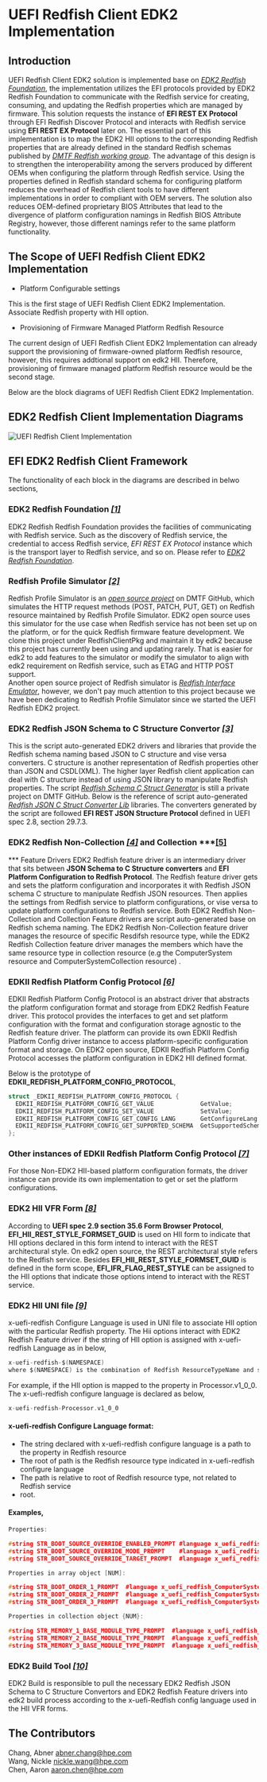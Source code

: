 # UEFI Redfish Client EDK2 Implementation

## Introduction
UEFI Redfish Client EDK2 solution is implemented base on
[*EDK2 Redfish Foundation*](https://github.com/tianocore/edk2/blob/master/RedfishPkg/Readme.md),
the implementation utilizes the EFI protocols provided by EDK2 Redfish
Foundation to communicate with the Redfish service for creating, consuming, and
updating the Redfish properties which are managed by firmware. This solution
requests the instance of **EFI REST EX Protocol** through EFI Redfish Discover
Protocol and interacts with Redfish service using **EFI REST EX Protocol** later
on. The essential part of this implementation is to map the EDK2 HII options to
the corresponding Redfish properties that are already defined in the standard
Redfish schemas published by
[*DMTF Redfish working group*](https://www.dmtf.org/standards/redfish).
The advantage of this design is to strengthen the interoperability among the
servers produced by different OEMs when configuring the platform through Redfish
service. Using the properties defined in Redfish standard schema for configuring
platform reduces the overhead of Redfish client tools to have different
implementations in order to compliant with OEM servers. The solution also
reduces OEM-defined proprietary BIOS Attributes that lead to the divergence of
platform configuration namings in Redfish BIOS Attribute Registry, however,
those different namings refer to the same platform functionality.

## The Scope of UEFI Redfish Client EDK2 Implementation
-  Platform Configurable settings

This is the first stage of UEFI Redfish Client EDK2 Implementation. Associate
Redfish property with HII option.

- Provisioning of Firmware Managed Platform Redfish Resource

The current design of UEFI Redfish Client EDK2 Implementation can already
support the provisioning of firmware-owned platform Redfish resource, however,
this requires addtional support on edk2 HII. Therefore, provisioning of
firmware managed platform Redfish resource would be the second stage.

Below are the block diagrams of UEFI Redfish Client EDK2 Implementation.

## <a name="[0]">EDK2 Redfish Client Implementation Diagrams</a>
![UEFI Redfish Client Implementation](https://github.com/changab/edk2-staging/blob/edk2-redfish-client/RedfishClientPkg/Documents/Media/RedfishClientDriverStack.svg?raw=true)

## EFI EDK2 Redfish Client Framework
The functionality of each block in the diagrams are described in belwo sections,

### EDK2 Redfish Foundation ***[[1]](#[0])***
EDK2 Redfish Redfish Foundation provides the facilities of communicating with
Redfish service. Such as the discovery of Redfish service, the credential to
access Redfish service, *EFI REST EX Protocol* instance which is the transport
layer to Redfish service, and so on. Please refer to
[*EDK2 Redfish Foundation*](https://github.com/tianocore/edk2/blob/master/RedfishPkg/Readme.md).

### Redfish Profile Simulator ***[[2]](#[0])***
Redfish Profile Simulator is an
[*open source project*](https://github.com/DMTF/Redfish-Profile-Simulator) on
DMTF GitHub, which simulates the HTTP request methods (POST, PATCH, PUT, GET) on
Redfish resource maintained by Redfish Profile Simulator. EDK2 open source uses
this simulator for the use case when Redfish service has not been set up on the
platform, or for the quick Redfish firmware feature development. We clone this
project under RedfishClientPkg and maintain it by edk2 because this project has
currently been using and updating rarely. That is easier for edk2 to add
features to the simulator or modify the simulator to align with edk2 requirement
on Redfish service, such as ETAG and HTTP POST support. <br>
Another open source project of Redfish simulator is
[*Redfish Interface Emulator*](https://github.com/DMTF/Redfish-Interface-Emulator),
however, we don't pay much attention to this project because we have been
dedicating to Redfish Profile Simulator since we started the UEFI Redfish EDK2
project.

### EDK2 Redfish JSON Schema to C Structure Convertor ***[[3]](#[0])***
This is the script auto-generated EDK2 drivers and libraries that provide the
Redfish schema naming based JSON to C structure and vise versa converters. C
structure is another representation of Redfish properties other than JSON and
CSDL(XML). The higher layer Redfish client application can deal with C structure
instead of using JSON library to manipulate Redfish properties. The script
[*Redfish Schema C Struct Generator*](https://github.com/DMTF/Redfish-Schema-C-Struct-Generator)
is still a private project on DMTF GitHub. Below is the reference of script
auto-generated
[*Redfish JSON C Struct Converter Lib*](https://github.com/changab/Redfish-JSON-C-Struct-Converter-Lib)
libraries. The converters generated by the script are followed
**EFI REST JSON Structure Protocol** defined in UEFI spec 2.8, section 29.7.3.

### EDK2 Redfish Non-Collection ***[[4]](#[0])*** and Collection ***[[5]](#[0])
*** Feature Drivers EDK2 Redfish feature driver is an intermediary driver that
sits between **JSON Schema to C Structure converters** and **EFI Platform
Configuration to Redfish Protocol**. The Redfish feature driver gets and sets
the platform configuration and incorporates it with Redfish JSON schema C
structure to manipulate Redfish JSON resources. Then applies the settings from
Redfish service to platform configurations, or vise versa to update platform
configurations to Redfish service. Both EDK2 Redfish Non-Collection and
Collection Feature drivers are script auto-generated base on Redfish schema
naming. The EDK2 Redfish Non-Collection feature driver manages the resource of
specific Resdifsh resource type, while the EDK2 Redfish Collection feature
driver manages the members which have the same resource type in collection
resource (e.g the ComputerSystem resource and ComputerSystemCollection resource)
.

### EDKII Redfish Platform Config Protocol ***[[6]](#[0])***
EDKII Redfish Platform Config Protocol is an abstract driver that abstracts the
platform configuration format and storage from EDK2 Redfish Feature driver.
This protocol provides the interfaces to get and set platform configuration with
the format and configuration storage agnostic to the Redfish feature driver.
The platform can provide its own EDKII Redfish Platform Config driver instance
to access platform-specific configuration format and storage. On EDK2 open
source, EDKII Redfish Platform Config Protocol accesses the platform
configuration in EDK2 HII defined format.

Below is the prototype of **EDKII_REDFISH_PLATFORM_CONFIG_PROTOCOL**,

```C
struct _EDKII_REDFISH_PLATFORM_CONFIG_PROTOCOL {
  EDKII_REDFISH_PLATFORM_CONFIG_GET_VALUE             GetValue;
  EDKII_REDFISH_PLATFORM_CONFIG_SET_VALUE             SetValue;
  EDKII_REDFISH_PLATFORM_CONFIG_GET_CONFIG_LANG       GetConfigureLang;
  EDKII_REDFISH_PLATFORM_CONFIG_GET_SUPPORTED_SCHEMA  GetSupportedSchema;
};
```

### Other instances of EDKII Redfish Platform Config Protocol ***[[7]](#[0])***
For those Non-EDK2 HII-based platform configuration formats, the driver instance
can provide its own implementation to get or set the platform configurations.

### EDK2 HII VFR Form ***[[8]](#[0])***
According to **UEFI spec 2.9 section 35.6 Form Browser Protocol**,
**EFI_HII_REST_STYLE_FORMSET_GUID** is used on HII form to indicate that HII
options declared in this form intend to interact with the REST architectural
style. On edk2 open source, the REST architectural style refers to the Redfish
service. Besides **EFI_HII_REST_STYLE_FORMSET_GUID** is defined in the form
scope, **EFI_IFR_FLAG_REST_STYLE** can be assigned to the HII options that
indicate those options intend to interact with the REST service.

### EDK2 HII UNI file ***[[9]](#[0])***
x-uefi-redfish Configure Language is used in UNI file to associate HII option
with the particular Redfish property. The Hii options interact with EDK2 Redfish
Feature driver if the string of HII option is assigned with x-uefi-redfish
Language as in below,

```C
x-uefi-redfish-$(NAMESPACE)
where $(NAMESPACE) is the combination of Redfish ResourceTypeName and schema version.
```
For example, if the HII option is mapped to the property in Processor.v1_0_0.
The x-uefi-redfish configure language is declared as below,
```C
x-uefi-redfish-Processor.v1_0_0
```
#### x-uefi-redfish Configure Language format:
- The string declared with x-uefi-redfish configure language is a path to the property
in Redfish resource
- The root of path is the Redfish resource type indicated in x-uefi-redfish configure
language
- The path is relative to root of Redfish resource type, not related to Redfish service
- root.

#### Examples,
```C
Properties:

#string STR_BOOT_SOURCE_OVERRIDE_ENABLED_PROMPT #language x_uefi_redfish_ComputerSystem.v1_0_0  "/Boot/BootSourceOverrideEnabled"
#string STR_BOOT_SOURCE_OVERRIDE_MODE_PROMPT    #language x_uefi_redfish_ComputerSystem.v1_0_0  "/Boot/BootSourceOverrideMode"
#string STR_BOOT_SOURCE_OVERRIDE_TARGET_PROMPT  #language x_uefi_redfish_ComputerSystem.v1_0_0  "/Boot/BootSourceOverrideTarget"
```
```C
Properties in array object [NUM]:

#string STR_BOOT_ORDER_1_PROMPT  #language x_uefi_redfish_ComputerSystem.v1_11_0  "/Boot/BootOrder/[1]/Boot0001"
#string STR_BOOT_ORDER_2_PROMPT  #language x_uefi_redfish_ComputerSystem.v1_11_0  "/Boot/BootOrder/[2]/Boot0002"
#string STR_BOOT_ORDER_3_PROMPT  #language x_uefi_redfish_ComputerSystem.v1_11_0  "/Boot/BootOrder/[3]/Boot0003"
```
```C
Properties in collection object {NUM}:

#string STR_MEMORY_1_BASE_MODULE_TYPE_PROMPT  #language x_uefi_redfish_Memory.v1_7_1  "/Memory/{1}/BaseModuleType"
#string STR_MEMORY_2_BASE_MODULE_TYPE_PROMPT  #language x_uefi_redfish_Memory.v1_7_1  "/Memory/{2}/BaseModuleType"
#string STR_MEMORY_3_BASE_MODULE_TYPE_PROMPT  #language x_uefi_redfish_Memory.v1_7_1  "/Memory/{3}/BaseModuleType"
```

### EDK2 Build Tool ***[[10]](#[0])***
EDK2 Build is responsible to pull the necessary EDK2 Redfish JSON Schema to C
Structure Convertors and EDK2 Redfish Feature drivers into edk2 build process
according to the x-uefi-Redfish config language used in the HII VFR forms.

## The Contributors
Chang, Abner <abner.chang@hpe.com>\
Wang, Nickle <nickle.wang@hpe.com>\
Chen, Aaron <aaron.chen@hpe.com>
